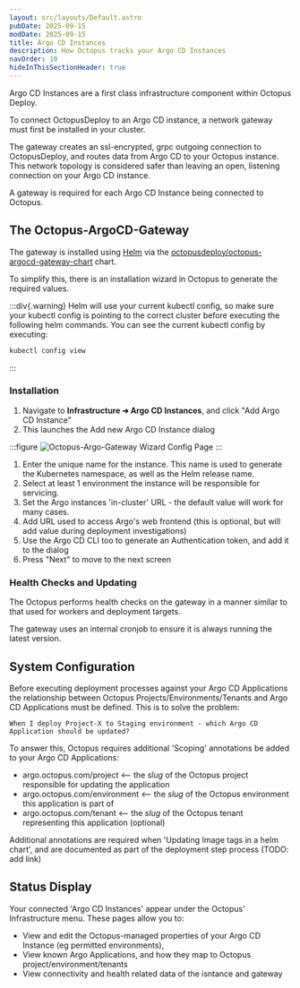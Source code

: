 ```yaml
---
layout: src/layouts/Default.astro
pubDate: 2025-09-15
modDate: 2025-09-15
title: Argo CD Instances
description: How Octopus tracks your Argo CD Instances
navOrder: 10
hideInThisSectionHeader: true
---
```


Argo CD Instances are a first class infrastructure component within Octopus Deploy.

To connect OctopusDeploy to an Argo CD instance, a network gateway must first be installed in your cluster.

The gateway creates an ssl-encrypted, grpc outgoing connection to OctopusDeploy, and routes data from Argo CD to your Octopus
instance. This network topology is considered safer than leaving an open, listening connection on your Argo CD instance.

A gateway is required for each Argo CD Instance being connected to Octopus.

## The Octopus-ArgoCD-Gateway
The gateway is installed using [Helm](https://helm.sh) via the [octopusdeploy/octopus-argocd-gateway-chart](https://hub.docker.com/r/octopusdeploy/octopus-argocd-gateway-chart) chart.

To simplify this, there is an installation wizard in Octopus to generate the required values.

:::div{.warning}
Helm will use your current kubectl config, so make sure your kubectl config is pointing to the correct cluster before executing the following helm commands.
You can see the current kubectl config by executing:
```bash
kubectl config view
```
:::

### Installation
1. Navigate to **Infrastructure ➜ Argo CD Instances**, and click "Add Argo CD Instance"
2. This launches the Add new Argo CD Instance dialog

:::figure
![Octopus-Argo-Gateway Wizard Config Page](/docs/img/infrastructure/argo-cd-instances/gateway-wizard-config.png)
:::

1. Enter the unique name for the instance. This name is used to generate the Kubernetes namespace, as well as the Helm release name.
2. Select at least 1 environment the instance will be responsible for servicing.
3. Set the Argo instances 'in-cluster' URL - the default value will work for many cases.
4. Add URL used to access Argo's web frontend (this is optional, but will add value during deployment investigations)
5. Use the Argo CD CLI too to generate an Authentication token, and add it to the dialog
6. Press "Next" to move to the next screen

### Health Checks and Updating
The Octopus performs health checks on the gateway in a manner similar to that used for workers and deployment targets.

The gateway uses an internal cronjob to ensure it is always running the latest version.

## System Configuration
Before executing deployment processes against your Argo CD Applications the relationship between Octopus Projects/Environments/Tenants
and Argo CD Applications must be defined. This is to solve the problem:

`When I deploy Project-X to Staging environment - which Argo CD Application should be updated?`

To answer this, Octopus requires additional 'Scoping' annotations be added to your Argo CD Applications:
* argo.octopus.com/project <-- the _slug_ of the Octopus project responsible for updating the application
* argo.octopus.com/environment <-- the _slug_ of the Octopus environment this application is part of 
* argo.octopus.com/tenant <-- the _slug_ of the Octopus tenant representing this application (optional)

Additional annotations are required when 'Updating Image tags in a helm chart', and are documented as part of the deployment
step process (TODO: add link)

## Status Display
Your connected 'Argo CD Instances' appear under the Octopus' Infrastructure menu.
These pages allow you to:
* View and edit the Octopus-managed properties of your Argo CD Instance (eg permitted environments),
* View known Argo Applications, and how they map to Octopus project/environment/tenants
* View connectivity and health related data of the isntance and gateway

